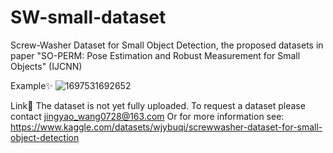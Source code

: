 # SW-small-dataset
Screw-Washer Dataset for Small Object Detection, the proposed datasets in paper "SO-PERM: Pose Estimation and Robust Measurement for Small Objects" (IJCNN)

Example✨
![1697531692652](https://github.com/WangJingyao07/SW-small-dataset/assets/45681444/c1ac7f31-7141-464a-b59a-073fbe7de42b)

Link🎉
The dataset is not yet fully uploaded. To request a dataset please contact jingyao_wang0728@163.com
Or for more information see: https://www.kaggle.com/datasets/wjybuqi/screwwasher-dataset-for-small-object-detection
